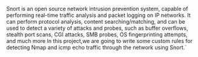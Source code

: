 Snort is an open source network intrusion prevention system, capable of performing real-time traffic analysis and packet
 logging on IP networks. It can perform protocol analysis, content searching/matching, and can be used to detect a variety
 of attacks and probes, such as buffer overflows, stealth port scans, CGI attacks, SMB probes, OS fingerprinting attempts, and much more
In this project,we are going to write some custom  rules for detecting  Nmap and icmp echo traffic through the network using Snort.`
